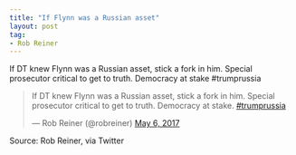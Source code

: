 ```yaml
---
title: "If Flynn was a Russian asset"
layout: post
tag:
- Rob Reiner
---
```


If DT knew Flynn was a Russian asset, stick a fork in him. Special prosecutor critical to get to truth. Democracy at stake #trumprussia

<blockquote class="twitter-tweet"><p lang="en" dir="ltr">If DT knew Flynn was a Russian asset, stick a fork in him. Special prosecutor critical to get to truth. Democracy at stake. <a href="https://twitter.com/hashtag/trumprussia?src=hash&amp;ref_src=twsrc%5Etfw">#trumprussia</a></p>&mdash; Rob Reiner (@robreiner) <a href="https://twitter.com/robreiner/status/860870265982468096?ref_src=twsrc%5Etfw">May 6, 2017</a></blockquote> <script async src="https://platform.twitter.com/widgets.js" charset="utf-8"></script>

Source: Rob Reiner, via Twitter
